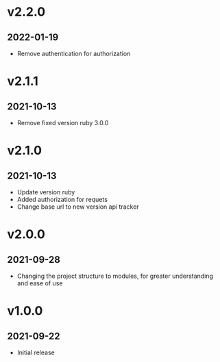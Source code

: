 # v2.2.0
## 2022-01-19
* Remove authentication for authorization
# v2.1.1
## 2021-10-13
* Remove fixed version ruby 3.0.0

# v2.1.0
## 2021-10-13
* Update version ruby
* Added authorization for requets
* Change base url to new version api tracker

# v2.0.0
## 2021-09-28
* Changing the project structure to modules, for greater understanding and ease of use

# v1.0.0
## 2021-09-22
* Initial release